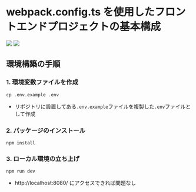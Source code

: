 # webpack.config.ts を使用したフロントエンドプロジェクトの基本構成

<img src="https://img.shields.io/badge/-TypeScript-333333.svg?logo=typescript&style=for-the-badge&logoColor"> <img src="https://img.shields.io/badge/-React-333333.svg?logo=react&style=for-the-badge&logoColor">

## 環境構築の手順

### 1. 環境変数ファイルを作成

```
cp .env.example .env
```

- リポジトリに設置してある`.env.example`ファイルを複製した`.env`ファイルとして作成

### 2. パッケージのインストール

```
npm install
```

### 3. ローカル環境の立ち上げ

```
npm run dev
```

- http://localhost:8080/ にアクセスできれば問題なし
